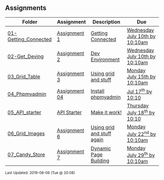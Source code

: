 ## Assignments
| Folder | Assignment | Description | Due|
 | ------------|------------|------------|------------|
 | [01-Getting_Connected](https://github.com/rugbyprof/4443-Internet-Programming/tree/master/Assignments/01-Getting_Connected) | [ Assignment 1 ](https://github.com/rugbyprof/4443-Internet-Programming/tree/master/Assignments/01-Getting_Connected) | [ Getting Connected](https://github.com/rugbyprof/4443-Internet-Programming/tree/master/Assignments/01-Getting_Connected) | [Wednesday July 10th by 10:10am](https://github.com/rugbyprof/4443-Internet-Programming/tree/master/Assignments/01-Getting_Connected) |
 | [02-Get_Deving](https://github.com/rugbyprof/4443-Internet-Programming/tree/master/Assignments/02-Get_Deving) | [ Assignment 2 ](https://github.com/rugbyprof/4443-Internet-Programming/tree/master/Assignments/02-Get_Deving) | [ Dev Environment](https://github.com/rugbyprof/4443-Internet-Programming/tree/master/Assignments/02-Get_Deving) | [Wednesday July 10th by 10:10am](https://github.com/rugbyprof/4443-Internet-Programming/tree/master/Assignments/02-Get_Deving) |
 | [03_Grid_Table](https://github.com/rugbyprof/4443-Internet-Programming/tree/master/Assignments/03_Grid_Table) | [ Assignment 3 ](https://github.com/rugbyprof/4443-Internet-Programming/tree/master/Assignments/03_Grid_Table) | [ Using grid and stuff](https://github.com/rugbyprof/4443-Internet-Programming/tree/master/Assignments/03_Grid_Table) | [Monday July 15th by 10:10am](https://github.com/rugbyprof/4443-Internet-Programming/tree/master/Assignments/03_Grid_Table) |
 | [04_Phpmyadmin](https://github.com/rugbyprof/4443-Internet-Programming/tree/master/Assignments/04_Phpmyadmin) | [ Assignment 04 ](https://github.com/rugbyprof/4443-Internet-Programming/tree/master/Assignments/04_Phpmyadmin) | [ Install phpmyadmin](https://github.com/rugbyprof/4443-Internet-Programming/tree/master/Assignments/04_Phpmyadmin) | [Jul 17<sup>th</sup> by 10:10](https://github.com/rugbyprof/4443-Internet-Programming/tree/master/Assignments/04_Phpmyadmin) |
 | [05_API_starter](https://github.com/rugbyprof/4443-Internet-Programming/tree/master/Assignments/05_API_starter) | [ API Starter ](https://github.com/rugbyprof/4443-Internet-Programming/tree/master/Assignments/05_API_starter) | [ Make it work!](https://github.com/rugbyprof/4443-Internet-Programming/tree/master/Assignments/05_API_starter) | [Thursday July 18<sup>th</sup> by 10:10](https://github.com/rugbyprof/4443-Internet-Programming/tree/master/Assignments/05_API_starter) |
 | [06_Grid_Images](https://github.com/rugbyprof/4443-Internet-Programming/tree/master/Assignments/06_Grid_Images) | [ Assignment 6 ](https://github.com/rugbyprof/4443-Internet-Programming/tree/master/Assignments/06_Grid_Images) | [ Using grid and stuff again](https://github.com/rugbyprof/4443-Internet-Programming/tree/master/Assignments/06_Grid_Images) | [Monday July 22<sup>nd</sup> by 10:10am](https://github.com/rugbyprof/4443-Internet-Programming/tree/master/Assignments/06_Grid_Images) |
 | [07_Candy_Store](https://github.com/rugbyprof/4443-Internet-Programming/tree/master/Assignments/07_Candy_Store) | [ Assignment 7 ](https://github.com/rugbyprof/4443-Internet-Programming/tree/master/Assignments/07_Candy_Store) | [ Dynamic Page Building](https://github.com/rugbyprof/4443-Internet-Programming/tree/master/Assignments/07_Candy_Store) | [Monday July 29<sup>th</sup> by 10:10am](https://github.com/rugbyprof/4443-Internet-Programming/tree/master/Assignments/07_Candy_Store) |

<sup>Last Updated: 2019-08-06 (Tue @ 20:08)</sup>
